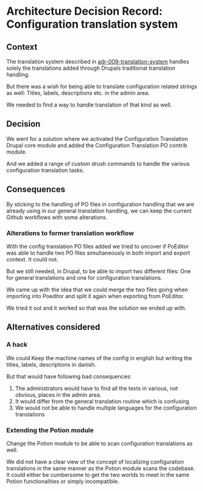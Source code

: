 # Architecture Decision Record: Configuration translation system

## Context

The translation system described in [adr-009-translation-system](./adr-009-translation-system.md) handles solely the translations added through Drupals traditional translation handling.

But there was a wish for being able to translate configuration related strings as well: Titles, labels, descriptions etc. in the admin area.

We needed to find a way to handle translation of that kind as well.

## Decision

We went for a solution where we activated the Configuration Translation Drupal core module and added the Configuration Translation PO contrib module.

And we added a range of custom drush commands to handle the various configuration translation tasks.

## Consequences

By sticking to the handling of PO files in configuration handling that we are already using in our general translation handling, we can keep the current Github workflows with some alterations.

### Alterations to former translation workflow

With the config translation PO files added we tried to uncover if PoEditor was able to handle two PO files simultaneously in both import and export context.
It could not.

But we still needed, in Drupal, to be able to import two different files: One for general translations and one for configuration translations.

We came up with the idea that we could merge the two files going when importing into Poeditor and split it again when exporting from PoEditor.

We tried it out and it worked so that was the solution we ended up with.

## Alternatives considered

### A hack
We could Keep the machine names of the config in english but writing the titles, labels, descriptions in danish.

But that would have following bad consequences:
1. The administrators would have to find all the texts in various, not obvious, places in the admin area.
2. It would differ from the general translation routine which is confusing
3. We would not be able to handle multiple languages for the configuration translations

### Extending the Potion module
Change the Potion module to be able to scan configuration translations as well.

We did not have a clear view of the concept of localizing configuration translations in the same manner as the Potion module scans the codebase. It could either be cumbersome to get the two worlds to meet in the same Potion functionalities or simply incompatible.


